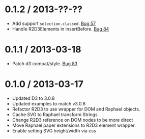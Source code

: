 0.1.2 / 2013-??-??
==================

  * Add support ```selection.classed```.  [Bug 57](https://github.com/mhemesath/r2d3/issues/57)
  * Handle R2D3Elements in insertBefore. [Bug 84](https://github.com/mhemesath/r2d3/issues/84)

0.1.1 / 2013-03-18
==================

  * Patch d3 compat/style. [Bug 83](https://github.com/mhemesath/r2d3/issues/83)

0.1.0 / 2013-03-17
==================

  * Updated D3 to 3.0.8
  * Updated examples to match v3.0.8
  * Refactor R2D3 to use wrapper for DOM and Raphael objects.
  * Cache SVG to Raphael transform Strings
  * Change R2D3 reference on DOM nodes to be more direct
  * Move Raphael paper extensions to R2D3 element wrapper.
  * Enable setting SVG height/width via css